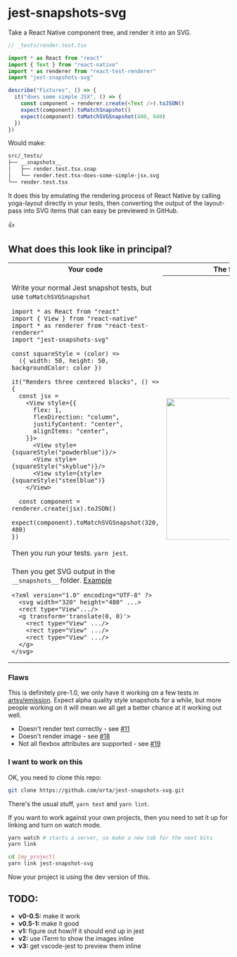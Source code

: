 # jest-snapshots-svg

Take a React Native component tree, and render it into an SVG.

```ts
// _tests/render.test.tsx

import * as React from "react"
import { Text } from "react-native"
import * as renderer from "react-test-renderer"
import "jest-snapshots-svg"

describe("Fixtures", () => {
  it("does some simple JSX", () => {
    const component = renderer.create(<Text />).toJSON()
    expect(component).toMatchSnapshot()
    expect(component).toMatchSVGSnapshot(480, 640)
  })
})
```

Would make:

```sh
src/_tests/
├── __snapshots__
│   ├── render.test.tsx.snap
│   └── render.test.tsx-does-some-simple-jsx.svg
└── render.test.tsx
```

It does this by emulating the rendering process of React Native by calling yoga-layout directly in your tests, then converting the output of the layout-pass into SVG items that can easy be previewed in GitHub.

👍

## What does this look like in principal?

<table>
  <tr>
    <th width="30%">Your code</th>
    <th width="30%">The final SVG</th>
  </tr>
  <tr>
    <td><p>Write your normal Jest snapshot tests, but use <code>toMatchSVGSnapshot</code></p>

    import * as React from "react"
    import { View } from "react-native"
    import * as renderer from "react-test-renderer"
    import "jest-snapshots-svg"

    const squareStyle = (color) =>
      ({ width: 50, height: 50, backgroundColor: color })

    it("Renders three centered blocks", () => {
      const jsx =
        <View style={{
          flex: 1,
          flexDirection: "column",
          justifyContent: "center",
          alignItems: "center",
        }}>
          <View style={squareStyle("powderblue")}/>
          <View style={squareStyle("skyblue")}/>
          <View style={style={squareStyle("steelblue")}
        </View>

      const component = renderer.create(jsx).toJSON()
      expect(component).toMatchSVGSnapshot(320, 480)
    })

  </td>
    <th rowspan="9"><img width="322" height"482" src="https://github.com/orta/jest-snapshots-svg/blob/use-long-names/web/screenshot.png?raw=true"></th>
  </tr>
  <tr>
    <td>Then you run your tests. <code>yarn jest</code>.</td>
  </tr>
    <td><p>Then you get SVG output in the <code>__snapshots__</code> folder. <a href='https://github.com/orta/jest-snapshots-svg/blob/master/src/_tests/example_layouts/__snapshots__/_align-items.test.tsx-renders-three-vertically-horizontally-centeredblocks.svg?short_path=8153b80'>Example</a></p>

    <?xml version="1.0" encoding="UTF-8" ?>
      <svg width="320" height="480" ...>
      <rect type="View".../>
      <g transform='translate(0, 0)'>
        <rect type="View" .../>
        <rect type="View" .../>
        <rect type="View" .../>
      </g>
    </svg>

</td>
  </tr>
</table>


### Flaws

This is definitely pre-1.0, we only have it working on a few tests in [artsy/emission](https://github.com/artsy/emission/). Expect alpha quality style snapshots for a while, but more people working on it will mean we all get a better chance at it working out well.

* Doesn't render text correctly - see [#11](https://github.com/orta/jest-snapshots-svg/issues/11)
* Doesn't render image - see [#18](https://github.com/orta/jest-snapshots-svg/issues/18)
* Not all flexbox attributes are supported - see [#19](https://github.com/orta/jest-snapshots-svg/issues/19)

### I want to work on this

OK, you need to clone this repo:

```sh
git clone https://github.com/orta/jest-snapshots-svg.git
```

There's the usual stuff, `yarn test` and `yarn lint`.

If you want to work against your own projects, then you need to set it up for linking and turn on watch mode.

```sh
yarn watch # starts a server, so make a new tab for the next bits
yarn link

cd [my_project]
yarn link jest-snapshot-svg
```

Now your project is using the dev version of this.

## TODO:

- **v0-0.5:** make it work
- **v0.5-1:** make it good
- **v1:** figure out how/if it should end up in jest
- **v2:** use iTerm to show the images inline
- **v3:** get vscode-jest to preview them inline
